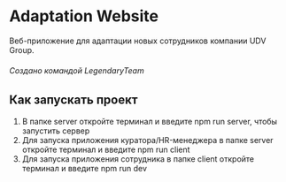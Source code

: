 <h1>Adaptation Website</h1>
Веб-приложение для адаптации новых сотрудников компании UDV Group.
<h6>Создано командой LegendaryTeam</h6>
<h2>Как запускать проект</h2>
<ol>
  <li>В папке server откройте терминал и введите npm run server, чтобы запустить сервер</li>
  <li>Для запуска приложения куратора/HR-менеджера в папке server откройте терминал и введите npm run client</li>
  <li>Для запуска приложения сотрудника в папке client откройте терминал и введите npm run dev</li>
</ol>
